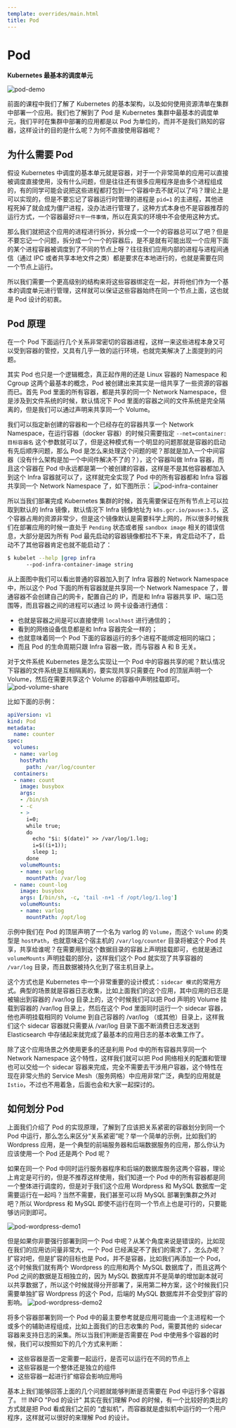 ```yaml
---
template: overrides/main.html
title: Pod
---
```


# Pod
**Kubernetes 最基本的调度单元**

![pod-demo](../assets/images/pod-demo.png "pod-demo")

前面的课程中我们了解了 Kubernetes 的基本架构，以及如何使用资源清单在集群中部署一个应用。我们也了解到了 Pod 是 Kubernetes 集群中最基本的调度单元，我们平时在集群中部署的应用都是以 Pod 为单位的，而并不是我们熟知的容器，这样设计的目的是什么呢？为何不直接使用容器呢？

## 为什么需要 Pod
假设 Kubernetes 中调度的基本单元就是容器，对于一个非常简单的应用可以直接被调度直接使用，没有什么问题，但是往往还有很多应用程序是由多个进程组成的，有的同学可能会说把这些进程都打包到一个容器中去不就可以了吗？理论上是可以实现的，但是不要忘记了容器运行时管理的进程是 `pid=1` 的主进程，其他进程死掉了就会成为僵尸进程，没办法进行管理了，这种方式本身也不是容器推荐的运行方式，一个容器最好`只干一件事情`，所以在真实的环境中不会使用这种方式。

那么我们就把这个应用的进程进行拆分，拆分成一个一个的容器总可以了吧？但是不要忘记一个问题，拆分成一个一个的容器后，是不是就有可能出现一个应用下面的某个进程容器被调度到了不同的节点上呀？往往我们应用内部的进程与进程间通信（通过 IPC 或者共享本地文件之类）都是要求在本地进行的，也就是需要在同一个节点上运行。

所以我们需要一个更高级别的结构来将这些容器绑定在一起，并将他们作为一个基本的调度单元进行管理，这样就可以保证这些容器始终在同一个节点上面，这也就是 Pod 设计的初衷。

## Pod 原理
在一个 Pod 下面运行几个关系非常密切的容器进程，这样一来这些进程本身又可以受到容器的管控，又具有几乎一致的运行环境，也就完美解决了上面提到的问题。

其实 Pod 也只是一个逻辑概念，真正起作用的还是 Linux 容器的 Namespace 和 Cgroup 这两个最基本的概念，Pod 被创建出来其实是一组共享了一些资源的容器而已。首先 Pod 里面的所有容器，都是共享的同一个 Network Namespace，但是涉及到文件系统的时候，默认情况下 Pod 里面的容器之间的文件系统是完全隔离的，但是我们可以通过声明来共享同一个 Volume。

我们可以指定新创建的容器和一个已经存在的容器共享一个 Network Namespace，在运行容器（docker 容器）的时候只需要指定 `--net=container:目标容器名` 这个参数就可以了，但是这种模式有一个明显的问题那就是容器的启动有先后顺序问题，那么 Pod 是怎么来处理这个问题的呢？那就是加入一个中间容器（没有什么架构是加一个中间件解决不了的？），这个容器叫做 Infra 容器，而且这个容器在 Pod 中永远都是第一个被创建的容器，这样是不是其他容器都加入到这个 Infra 容器就可以了，这样就完全实现了 Pod 中的所有容器都和 Infra 容器共享同一个 Network Namespace 了，如下图所示：
![pod-infra-container](../assets/images/pod-infra-container.png "pod-infra-container")

所以当我们部署完成 Kubernetes 集群的时候，首先需要保证在所有节点上可以拉取到默认的 Infra 镜像，默认情况下 Infra 镜像地址为 `k8s.gcr.io/pause:3.5`，这个容器占用的资源非常少，但是这个镜像默认是需要科学上网的，所以很多时候我们在部署应用的时候一直处于 `Pending` 状态或者报 `sandbox image` 相关的错误信息，大部分是因为所有 Pod 最先启动的容器镜像都拉不下来，肯定启动不了，启动不了其他容器肯定也就不能启动了：
``` bash
$ kubelet --help |grep infra
      --pod-infra-container-image string                                                                          The image whose network/ipc namespaces containers in each pod will use. This docker-specific flag only works when container-runtime is set to docker. (default "k8s.gcr.io/pause:3.5")
```
从上面图中我们可以看出普通的容器加入到了 Infra 容器的 Network Namespace 中，所以这个 Pod 下面的所有容器就是共享同一个 Network Namespace 了，普通容器不会创建自己的网卡，配置自己的 IP，而是和 Infra 容器共享 IP、端口范围等，而且容器之间的进程可以通过 lo 网卡设备进行通信：

- 也就是容器之间是可以直接使用 `localhost` 进行通信的；
- 看到的网络设备信息都是和 Infra 容器完全一样的；
- 也就意味着同一个 Pod 下面的容器运行的多个进程不能绑定相同的端口；
- 而且 Pod 的生命周期只跟 Infra 容器一致，而与容器 A 和 B 无关。

对于文件系统 Kubernetes 是怎么实现让一个 Pod 中的容器共享的呢？默认情况下容器的文件系统是互相隔离的，要实现共享只需要在 Pod 的顶层声明一个 Volume，然后在需要共享这个 Volume 的容器中声明挂载即可。
![pod-volume-share](../assets/images/pod-volume-share.png "pod-volume-share")

比如下面的示例：
``` yaml
apiVersion: v1
kind: Pod
metadata:
  name: counter
spec:
  volumes:
  - name: varlog
    hostPath:
      path: /var/log/counter
  containers:
  - name: count
    image: busybox
    args:
    - /bin/sh
    - -c
    - >
      i=0;
      while true;
      do
        echo "$i: $(date)" >> /var/log/1.log;
        i=$((i+1));
        sleep 1;
      done
    volumeMounts:
    - name: varlog
      mountPath: /var/log
  - name: count-log
    image: busybox
    args: [/bin/sh, -c, 'tail -n+1 -f /opt/log/1.log']
    volumeMounts:
    - name: varlog
      mountPath: /opt/log
```
示例中我们在 Pod 的顶层声明了一个名为 varlog 的 `Volume`，而这个 `Volume` 的类型是 `hostPath`，也就意味这个宿主机的 `/var/log/counter` 目录将被这个 Pod 共享，共享给谁呢？在需要用到这个数据目录的容器上声明挂载即可，也就是通过 `volumeMounts` 声明挂载的部分，这样我们这个 Pod 就实现了共享容器的 `/var/log` 目录，而且数据被持久化到了宿主机目录上。

这个方式也是 Kubernetes 中一个非常重要的设计模式：`sidecar 模式`的常用方式。典型的场景就是容器日志收集，比如上面我们的这个应用，其中应用的日志是被输出到容器的 /var/log 目录上的，这个时候我们可以把 Pod 声明的 Volume 挂载到容器的 /var/log 目录上，然后在这个 Pod 里面同时运行一个 sidecar 容器，他也声明挂载相同的 Volume 到自己容器的 /var/log （或其他）目录上，这样我们这个 sidecar 容器就只需要从 /var/log 目录下面不断消费日志发送到 Elasticsearch 中存储起来就完成了最基本的应用日志的基本收集工作了。

除了这个应用场景之外使用更多的还是利用 Pod 中的所有容器共享同一个 Network Namespace 这个特性，这样我们就可以把 Pod 网络相关的配置和管理也可以交给一个 sidecar 容器来完成，完全不需要去干涉用户容器，这个特性在现在非常火热的 Service Mesh（服务网格）中应用非常广泛，典型的应用就是 `Istio`，不过也不用着急，后面也会和大家一起探讨的。

## 如何划分 Pod
上面我们介绍了 Pod 的实现原理，了解到了应该把关系紧密的容器划分到同一个 Pod 中运行，那么怎么来区分“关系紧密”呢？举一个简单的示例，比如我们的 Wordpress 应用，是一个典型的前端服务器和后端数据服务的应用，那么你认为应该使用一个 Pod 还是两个 Pod 呢？

如果在同一个 Pod 中同时运行服务器程序和后端的数据库服务这两个容器，理论上肯定是可行的，但是不推荐这样使用，我们知道一个 Pod 中的所有容器都是同一个整体进行调度的，但是对于我们这个应用 Wordpress 和 MySQL 数据库一定需要运行在一起吗？当然不需要，我们甚至可以将 MySQL 部署到集群之外对吧？所以 Wordpress 和 MySQL 即使不运行在同一个节点上也是可行的，只要能够访问到即可。

![pod-wordpress-demo1](../assets/images/pod-wordpress-demo1.png "pod-wordpress-demo1")

但是如果你非要强行部署到同一个 Pod 中呢？从某个角度来说是错误的，比如现在我们的应用访问量非常大，一个 Pod 已经满足不了我们的需求了，怎么办呢？扩容对吧，但是扩容的目标也是 Pod，并不是容器，比如我们再添加一个 Pod，这个时候我们就有两个 Wordpress 的应用和两个 MySQL 数据库了，而且这两个 Pod 之间的数据是互相独立的，因为 MySQL 数据库并不是简单的增加副本就可以共享数据了，所以这个时候就得分开部署了，采用第二种方案，这个时候我们只需要单独扩容 Wordpress 的这个 Pod，后端的 MySQL 数据库并不会受到扩容的影响。
![pod-wordpress-demo2](../assets/images/pod-wordpress-demo2.png "pod-wordpress-demo2")

将多个容器部署到同一个 Pod 中的最主要参考就是应用可能由一个主进程和一个或多个的辅助进程组成，比如上面我们的日志收集的 Pod，需要其他的 sidecar 容器来支持日志的采集。所以当我们判断是否需要在 Pod 中使用多个容器的时候，我们可以按照如下的几个方式来判断：

- 这些容器是否一定需要一起运行，是否可以运行在不同的节点上
- 这些容器是一个整体还是独立的组件
- 这些容器一起进行扩缩容会影响应用吗

基本上我们能够回答上面的几个问题就能够判断是否需要在 Pod 中运行多个容器了。
!!! INFO "Pod 的设计"
	其实在我们理解 Pod 的时候，有一个比较好的类比的方式就是把 Pod 看成我们之前的 “虚拟机”，而容器就是虚拟机中运行的一个用户程序，这样就可以很好的来理解 Pod 的设计。
